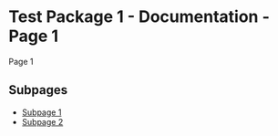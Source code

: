 # Test Package 1 - Documentation - Page 1

Page 1

## Subpages

- [Subpage 1](./subpages/page1.md)
- [Subpage 2](./subpages/page2.md)